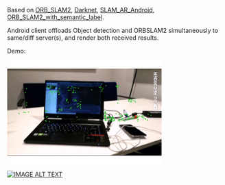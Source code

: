 Based on [ORB_SLAM2](https://github.com/raulmur/ORB_SLAM2), [Darknet](https://github.com/pjreddie/darknet), [SLAM_AR_Android](https://github.com/Martin20150405/SLAM_AR_Android), [ORB_SLAM2_with_semantic_label](https://github.com/qixuxiang/orb-slam2_with_semantic_label). 

Android client offloads Object detection and ORBSLAM2 simultaneously to same/diff server(s), 
and render both received results.

Demo:

![](demo.gif)

[![IMAGE ALT TEXT](http://img.youtube.com/vi/V4um2N_RgZU/0.jpg)](http://www.youtube.com/watch?v=V4um2N_RgZU)

